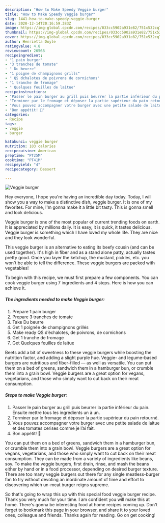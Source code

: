 ```yaml
---
description: "How to Make Speedy Veggie burger"
title: "How to Make Speedy Veggie burger"
slug: 1441-how-to-make-speedy-veggie-burger
date: 2020-12-14T20:16:59.383Z
image: https://img-global.cpcdn.com/recipes/033cc5902a931e82/751x532cq70/veggie-burger-photo-principale-de-la-recette.jpg
thumbnail: https://img-global.cpcdn.com/recipes/033cc5902a931e82/751x532cq70/veggie-burger-photo-principale-de-la-recette.jpg
cover: https://img-global.cpcdn.com/recipes/033cc5902a931e82/751x532cq70/veggie-burger-photo-principale-de-la-recette.jpg
author: Henrietta Doyle
ratingvalue: 4.8
reviewcount: 26568
recipeingredient:
- "1 pain burger"
- "3 tranches de tomate"
- " Du beurre"
- "1 poigne de champignons grills"
- " QS dchalotes de poivrons de cornichons"
- "1 tranche de fromage"
- " Quelques feuilles de laitue"
recipeinstructions:
- "Passer le pain burger au grill puis beurrer la partie inférieur du pain. Ensuite mettre tous les ingrédients un à un."
- "Terminer par le fromage et déposer la partie supérieur du pain retourné."
- "Vous pouvez accompagner votre burger avec une petite salade de laitue et des tomates cerises comme je l’ai fait."
- "Bon appétit! 🍔"
categories:
- Recipe
tags:
- veggie
- burger

katakunci: veggie burger 
nutrition: 103 calories
recipecuisine: American
preptime: "PT25M"
cooktime: "PT41M"
recipeyield: "4"
recipecategory: Dessert

---
```



![Veggie burger](https://img-global.cpcdn.com/recipes/033cc5902a931e82/751x532cq70/veggie-burger-photo-principale-de-la-recette.jpg)

Hey everyone, I hope you're having an incredible day today. Today, I will show you a way to make a distinctive dish, veggie burger. It is one of my favorites. For mine, I'm gonna make it a little bit tasty. This is gonna smell and look delicious.

Veggie burger is one of the most popular of current trending foods on earth. It is appreciated by millions daily. It is easy, it is quick, it tastes delicious. Veggie burger is something which I have loved my whole life. They are nice and they look wonderful.

This veggie burger is an alternative to eating its beefy cousin (and can be used together). It&#39;s high in fiber and as a stand alone patty, actually tastes pretty good. Once you layer the ketchup, the mustard, pickles, etc. you won&#39;t be able to tell the difference. These veggie burgers are packed with vegetables!


To begin with this recipe, we must first prepare a few components. You can cook veggie burger using 7 ingredients and 4 steps. Here is how you can achieve it.

<!--inarticleads1-->

##### The ingredients needed to make Veggie burger:

1. Prepare 1 pain burger
1. Prepare 3 tranches de tomate
1. Take  Du beurre
1. Get 1 poignée de champignons grillés
1. Make ready  QS d’échalotes, de poivrons, de cornichons
1. Get 1 tranche de fromage
1. Get  Quelques feuilles de laitue


Beets add a bit of sweetness to these veggie burgers while boosting the nutrition factor, and adding a slight purple hue. Veggie- and legume-based burgers are nutritious and fiber-filled — as well as versatile. You can put them on a bed of greens, sandwich them in a hamburger bun, or crumble them into a grain bowl. Veggie burgers are a great option for vegans, vegetarians, and those who simply want to cut back on their meat consumption. 

<!--inarticleads2-->

##### Steps to make Veggie burger:

1. Passer le pain burger au grill puis beurrer la partie inférieur du pain. Ensuite mettre tous les ingrédients un à un.
1. Terminer par le fromage et déposer la partie supérieur du pain retourné.
1. Vous pouvez accompagner votre burger avec une petite salade de laitue et des tomates cerises comme je l’ai fait.
1. Bon appétit! 🍔


You can put them on a bed of greens, sandwich them in a hamburger bun, or crumble them into a grain bowl. Veggie burgers are a great option for vegans, vegetarians, and those who simply want to cut back on their meat consumption. They can be made from a variety of ingredients like beans, soy. To make the veggie burgers, first drain, rinse, and mash the beans either by hand or in a food processor, depending on desired burger texture. There are too many veggie burgers out there for any single meatless-burger fan to try without devoting an inordinate amount of time and effort to discovering which un-meat burger reigns supreme. 

So that's going to wrap this up with this special food veggie burger recipe. Thank you very much for your time. I am confident you will make this at home. There's gonna be interesting food at home recipes coming up. Don't forget to bookmark this page in your browser, and share it to your loved ones, colleague and friends. Thanks again for reading. Go on get cooking!
